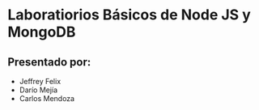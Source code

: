 # Laboratiorios Básicos de Node JS y MongoDB
## Presentado por:
* Jeffrey Felix
* Darío Mejía
* Carlos Mendoza
